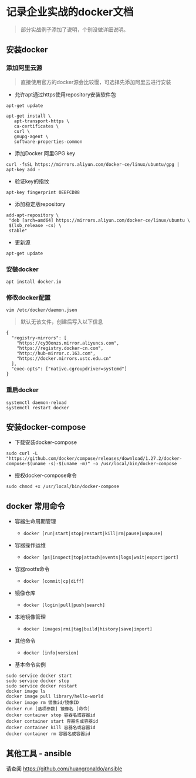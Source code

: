 # 记录企业实战的docker文档
> 部分实战例子添加了说明，个别没做详细说明。

## 安装docker

### 添加阿里云源
> 直接使用官方的docker源会比较慢，可选择先添加阿里云进行安装

  * 允许apt通过https使用repository安装软件包
  ```
  apt-get update
  
  apt-get install \
     apt-transport-https \
     ca-certificates \
     curl \
     gnupg-agent \
     software-properties-common
  ```
  * 添加Docker 阿里GPG key
  ```
  curl -fsSL https://mirrors.aliyun.com/docker-ce/linux/ubuntu/gpg | apt-key add -
  ```
  * 验证key的指纹
  ```
  apt-key fingerprint 0EBFCD88
  ```
  * 添加稳定版repository
  ```
  add-apt-repository \
   "deb [arch=amd64] https://mirrors.aliyun.com/docker-ce/linux/ubuntu \
   $(lsb_release -cs) \
   stable"
  ```
  * 更新源
  ```
  apt-get update
  ```
  
### 安装docker
```
apt install docker.io
```
### 修改docker配置
```
vim /etc/docker/daemon.json
```
> 默认无该文件，创建后写入以下信息
```
{
  "registry-mirrors": [
    "https://cy30onzs.mirror.aliyuncs.com",
    "https://registry.docker-cn.com",
    "http://hub-mirror.c.163.com",
    "https://docker.mirrors.ustc.edu.cn"
  ],
  "exec-opts": ["native.cgroupdriver=systemd"]
}
```
### 重启docker
```
systemctl daemon-reload
systemctl restart docker
```

## 安装docker-compose
* 下载安装docker-compose
```
sudo curl -L "https://github.com/docker/compose/releases/download/1.27.2/docker-compose-$(uname -s)-$(uname -m)" -o /usr/local/bin/docker-compose
```
* 授权docker-compose命令
```
sudo chmod +x /usr/local/bin/docker-compose
```
## docker 常用命令
* 容器生命周期管理 
  * `docker [run|start|stop|restart|kill|rm|pause|unpause]`
* 容器操作运维 
  * `docker [ps|inspect|top|attach|events|logs|wait|export|port]`
* 容器rootfs命令 
  * `docker [commit|cp|diff]`
* 镜像仓库 
  * `docker [login|pull|push|search]`
* 本地镜像管理 
  * `docker [images|rmi|tag|build|history|save|import]`
* 其他命令 
  * `docker [info|version]`
 
* 基本命令实例
``` 
sudo service docker start
sudo service docker stop
sudo service docker restart
docker image ls
docker image pull library/hello-world
docker image rm 镜像id/镜像ID
docker run [选项参数] 镜像名 [命令]
docker container stop 容器名或容器id
docker container start 容器名或容器id
docker container kill 容器名或容器id
docker container rm 容器名或容器id
```

## 其他工具 - ansible
请查阅 https://github.com/huangronaldo/ansible
